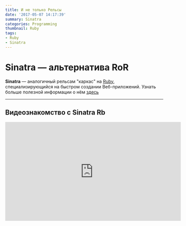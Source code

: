 ```yaml
---
title: И не только Рельсы
date: '2017-05-07 14:17:39'
summary: Sinatra
categories: Programming
thumbnail: Ruby
tags:
- Ruby
- Sinatra
---
```


# Sinatra — альтернатива RoR

__Sinatra__ — аналогичный рельсам "каркас" на  [Ruby](/programming/2017/05/07/Hello-Ruby/), специализирующийся на быстром создании Веб-приложений. 
Узнать больше полезной информации о нём [здесь](http://sinatrarb.com/)

---

## Видеознакомство с Sinatra Rb

<iframe width="560" height="315" src="https://www.youtube.com/embed/sp8TL37ymGk?rel=0" frameborder="0" allow="autoplay; encrypted-media" allowfullscreen></iframe>